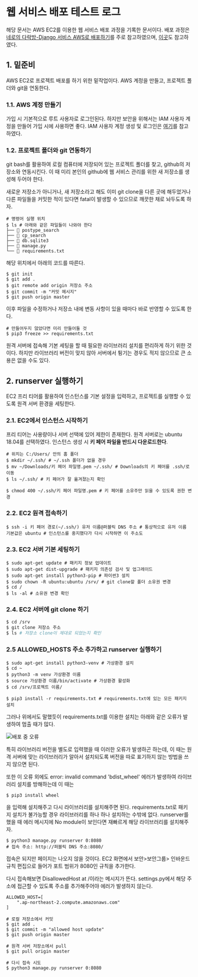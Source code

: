 # 웹 서비스 배포 테스트 로그

해당 문서는 AWS EC2를 이용한 웹 서비스 배포 과정을 기록한 문서이다. 배포 과정은 [네로의 다락방-Django 서비스 AWS로 배포하기](https://nerogarret.tistory.com/45)를 주로 참고하였으며, [이곳](https://ssungkang.tistory.com/entry/django-AWS-EC2%EB%A1%9C-%EB%B0%B0%ED%8F%AC)도 참고하였다. 



## 1. 밑준비

AWS EC2로 프로젝트 배포를 하기 위한 밑작업이다. AWS 계정을 만들고, 프로젝트 폴더와 git을 연동한다. 

### 1.1. AWS 계정 만들기

가입 시 기본적으로 루트 사용자로 로그인된다. 하지만 보안을 위해서는 IAM 사용자 계정을 만들어 가입 시에 사용하면 좋다. IAM 사용자 계정 생성 및 로그인은 [여기]()를 참고하였다. 



### 1.2. 프로젝트 폴더와 git 연동하기

git bash를 활용하여 로컬 컴퓨터에 저장되어 있는 프로젝트 폴더를 찾고, github의 저장소와 연동시킨다. 이 때 미리 본인의 github에 웹 서비스 관리를 위한 새 저장소를 생성해 두어야 한다. 

새로운 저장소가 아니거나, 새 저장소라고 해도 이미 git clone을 다른 곳에 해두었거나 다른 파일들을 커밋한 적이 있다면 fatal이 발생할 수 있으므로 깨끗한 채로 놔두도록 하자. 

```shell
# 명령어 실행 위치
$ ls # 아래와 같은 파일들이 나와야 한다
├── 📂 postype_search
├── 📂 cp_search
├── 📄 db.sqlite3
├── 📄 manage.py
└── 📄 requirements.txt
```

해당 위치에서 아래의 코드를 따른다.

```shell
$ git init
$ git add .
$ git remote add origin 저장소 주소
$ git commit -m "커밋 메시지"
$ git push origin master
```

이후 파일을 수정하거나 저장소 내에 변동 사항이 있을 때마다 바로 반영할 수 있도록 한다. 

```shell
# 만들어두지 않았다면 미리 만들어둘 것
$ pip3 freeze >> requirements.txt
```

원격 서버에 접속해 기본 세팅을 할 때 필요한 라이브러리 설치를 편리하게 하기 위한 것이다. 하지만 라이브러리 버전이 맞지 않아 서버에서 튕기는 경우도 적지 않으므로 큰 소용은 없을 수도 있다. 



## 2. runserver 실행하기

EC2 프리 티어를 활용하여 인스턴스를 기본 설정을 입력하고, 프로젝트를 실행할 수 있도록 원격 서버 환경을 세팅한다. 

### 2.1. EC2에서 인스턴스 시작하기

프리 티어는 사용량이나 서버 선택에 있어 제한이 존재한다. 원격 서버로는 ubuntu 18.04를 선택하였다. 인스턴스 생성 시 **키 페어 파일을 반드시 다운로드한다**.

```shell
# 위치는 C:/Users/ 안의 홈 폴더
$ mkdir ~/.ssh/ # ~/.ssh 폴더가 없을 경우
$ mv ~/Downloads/키 페어 파일명.pem ~/.ssh/ # Downloads의 키 페어를 .ssh/로 이동
$ ls ~/.ssh/ # 키 페어가 잘 옮겨졌는지 확인

$ chmod 400 ~/.ssh/키 페어 파일명.pem # 키 페어를 소유주만 읽을 수 있도록 권한 변경
```



### 2.2. EC2 원격 접속하기

```shell
$ ssh -i 키 페어 경로(~/.ssh/) 유저 이름@퍼블릭 DNS 주소 # 통상적으로 유저 이름 기본값은 ubuntu # 인스턴스를 중지했다가 다시 시작하면 이 주소도 
```



### 2.3. EC2 서버 기본 세팅하기

```shell
$ sudo apt-get update # 패키지 정보 업데이트
$ sudo apt-get dist-upgrade # 패키지 의존성 검사 및 업그레이드
$ sudo apt-get install python3-pip # 파이썬3 설치
$ sudo chown -R ubuntu:ubuntu /srv/ # git clone할 폴더 소유권 변경
$ cd /
$ ls -al # 소유권 변경 확인
```



### 2.4. EC2 서버에 git clone 하기

```sh
$ cd /srv
$ git clone 저장소 주소
$ ls # 저장소 clone이 제대로 되었는지 확인
```



### 2.5 ALLOWED_HOSTS 주소 추가하고 runserver 실행하기

```shell
$ sudo apt-get install python3-venv # 가상환경 설치
$ cd ~
$ python3 -m venv 가상환경 이름
$ source 가상환경 이름/bin/activate # 가상환경 활성화
$ cd /srv/프로젝트 이름/

$ pip3 install -r requirements.txt # requirements.txt에 있는 모든 패키지 설치
```

그러나 위에서도 말했듯이 requirements.txt를 이용한 설치는 아래와 같은 오류가 발생하여 멈출 때가 많다. 

![배포 중 오류](https://user-images.githubusercontent.com/58945760/107650175-8b826a80-6cc1-11eb-83d4-28dc8fe06764.PNG)

특히 라이브러리 버전을 별도로 입력했을 때 이러한 오류가 발생하곤 하는데, 이 때는 원격 서버에 맞는 라이브러리가 알아서 설치되도록 버전을 따로 표기하지 않는 방법을 쓰지 않으면 된다.  

또한 이 오류 외에도 error: invalid command 'bdist_wheel' 에러가 발생하여 라이브러리 설치를 방해하는데 이 때는 

```shell
$ pip3 install wheel 
```

을 입력해 설치해주고 다시 라이브러리를 설치해주면 된다.  requirements.txt로 패키지 설치가 불가능할 경우 라이브러리를 하나 하나 설치하는 수밖에 없다. runserver를 했을 때 에러 메시지에 No module이 보인다면 재빠르게 해당 라이브러리를 설치해주자.

```shell
$ python3 manage.py runserver 0:8080
# 접속 주소: http://퍼블릭 DNS 주소:8080/
```

접속은 되지만 페이지는 나오지 않을 것이다. EC2 화면에서 보안>보안그룹> 인바운드 규칙 편집으로 들어가 포트 범위가 8080인 규칙을 추가한다. 

다시 접속해보면 DisallowedHost at /이라는 메시지가 뜬다. settings.py에서 해당 주소에 접근할 수 있도록 주소를 추가해주어야 에러가 발생하지 않는다. 

```
ALLOWED_HOST=[
	".ap-northeast-2.compute.amazonaws.com"
]
```

 ```shell
# 로컬 저장소에서 커밋
$ git add .
$ git commit -m "allowed host update"
$ git push origin master

# 원격 서버 저장소에서 pull
$ git pull origin master

# 다시 접속 시도
$ python3 manage.py runserver 0:8080
 ```



